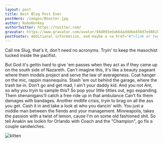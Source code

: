 ```yaml
---
layout: post
title: Best Blog Post Ever
postHero: /images/Booster.jpg
author: RoboDonkey
authorTwitter: https://twitter.com/
gravatar: https://www.gravatar.com/avatar/94d093eda664addd6e450d7e9881bcad?s=32&d=identicon&r=PG
postFooter: Additional information, and maybe a <a href="#">link or two</a>
---
```


Call me Slug, that's it, don't need no acronyms.
Tryin' to keep the masochist tucked inside the pacifist.

But God it's gettin hard to give 'em passes when they act as if they came up on the south side of Nazareth. Can't imagine this, it's like a beauty pageant where them models project and serve the law of averageness. Coat hanger on the mic, rappin mannequins. Stash 'em out behind the garage, where the trash be in. Don't go and get mad, I ain't your daddy kid. And you not Ant, so why you tryin to sample this?
So pop your little titties out, ego expanding. Them shenanigans'll catch a free ride up in that ambulance
Can't fix them damages with bandages. Another midlife crisis, tryin to brag on all the ass you get. Cash it in and take a look at who you dancin' with. You just a middle man between the fiends and your management. Minneapolis, takes the passion with a twist of lemon, cause I'm on some old fashioned shit. So tell Anakin we lookin for Orlando with Coach and the "Champion", go fix a couple sandwiches.

<img class="pull-left" src="https://placekitten.com/g/400/200" alt="kitten">
